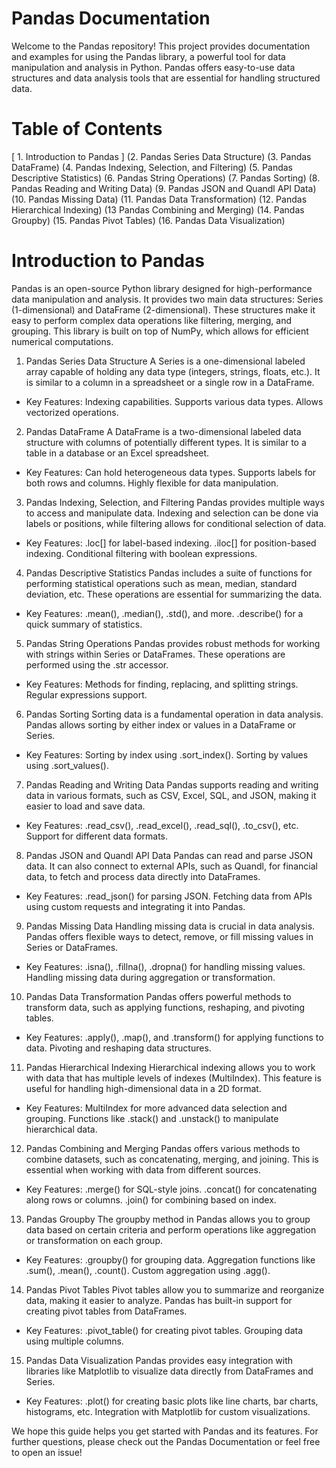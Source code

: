 # Pandas Documentation 
Welcome to the Pandas repository! This project provides documentation and examples for using the Pandas library, a powerful tool for data manipulation and analysis in Python. Pandas offers easy-to-use data structures and data analysis tools that are essential for handling structured data.

# Table of Contents

[ 1. Introduction to Pandas ]
(2. Pandas Series Data Structure)
(3. Pandas DataFrame)
(4. Pandas Indexing, Selection, and Filtering)
(5. Pandas Descriptive Statistics)
(6. Pandas String Operations)
(7. Pandas Sorting)
(8. Pandas Reading and Writing Data)
(9. Pandas JSON and Quandl API Data)
(10. Pandas Missing Data)
(11. Pandas Data Transformation)
(12. Pandas Hierarchical Indexing)
(13 Pandas Combining and Merging)
(14. Pandas Groupby)
(15. Pandas Pivot Tables)
(16. Pandas Data Visualization)




# Introduction to Pandas
Pandas is an open-source Python library designed for high-performance data manipulation and analysis. It provides two main data structures: Series (1-dimensional) and DataFrame (2-dimensional). These structures make it easy to perform complex data operations like filtering, merging, and grouping. This library is built on top of NumPy, which allows for efficient numerical computations.

1. Pandas Series Data Structure
A Series is a one-dimensional labeled array capable of holding any data type (integers, strings, floats, etc.). It is similar to a column in a spreadsheet or a single row in a DataFrame.

* Key Features:
Indexing capabilities.
Supports various data types.
Allows vectorized operations.
2. Pandas DataFrame
A DataFrame is a two-dimensional labeled data structure with columns of potentially different types. It is similar to a table in a database or an Excel spreadsheet.

* Key Features:
Can hold heterogeneous data types.
Supports labels for both rows and columns.
Highly flexible for data manipulation.
3. Pandas Indexing, Selection, and Filtering
Pandas provides multiple ways to access and manipulate data. Indexing and selection can be done via labels or positions, while filtering allows for conditional selection of data.

* Key Features:
.loc[] for label-based indexing.
.iloc[] for position-based indexing.
Conditional filtering with boolean expressions.
4. Pandas Descriptive Statistics
Pandas includes a suite of functions for performing statistical operations such as mean, median, standard deviation, etc. These operations are essential for summarizing the data.

* Key Features:
.mean(), .median(), .std(), and more.
.describe() for a quick summary of statistics.
5. Pandas String Operations
Pandas provides robust methods for working with strings within Series or DataFrames. These operations are performed using the .str accessor.

* Key Features:
Methods for finding, replacing, and splitting strings.
Regular expressions support.
6. Pandas Sorting
Sorting data is a fundamental operation in data analysis. Pandas allows sorting by either index or values in a DataFrame or Series.

* Key Features:
Sorting by index using .sort_index().
Sorting by values using .sort_values().
7. Pandas Reading and Writing Data
Pandas supports reading and writing data in various formats, such as CSV, Excel, SQL, and JSON, making it easier to load and save data.

* Key Features:
.read_csv(), .read_excel(), .read_sql(), .to_csv(), etc.
Support for different data formats.
8. Pandas JSON and Quandl API Data
Pandas can read and parse JSON data. It can also connect to external APIs, such as Quandl, for financial data, to fetch and process data directly into DataFrames.

* Key Features:
.read_json() for parsing JSON.
Fetching data from APIs using custom requests and integrating it into Pandas.
9. Pandas Missing Data
Handling missing data is crucial in data analysis. Pandas offers flexible ways to detect, remove, or fill missing values in Series or DataFrames.

* Key Features:
.isna(), .fillna(), .dropna() for handling missing values.
Handling missing data during aggregation or transformation.
10. Pandas Data Transformation
Pandas offers powerful methods to transform data, such as applying functions, reshaping, and pivoting tables.

* Key Features:
.apply(), .map(), and .transform() for applying functions to data.
Pivoting and reshaping data structures.
11. Pandas Hierarchical Indexing
Hierarchical indexing allows you to work with data that has multiple levels of indexes (MultiIndex). This feature is useful for handling high-dimensional data in a 2D format.

* Key Features:
MultiIndex for more advanced data selection and grouping.
Functions like .stack() and .unstack() to manipulate hierarchical data.
12. Pandas Combining and Merging
Pandas offers various methods to combine datasets, such as concatenating, merging, and joining. This is essential when working with data from different sources.

* Key Features:
.merge() for SQL-style joins.
.concat() for concatenating along rows or columns.
.join() for combining based on index.
13. Pandas Groupby
The groupby method in Pandas allows you to group data based on certain criteria and perform operations like aggregation or transformation on each group.

* Key Features:
.groupby() for grouping data.
Aggregation functions like .sum(), .mean(), .count().
Custom aggregation using .agg().
14. Pandas Pivot Tables
Pivot tables allow you to summarize and reorganize data, making it easier to analyze. Pandas has built-in support for creating pivot tables from DataFrames.

* Key Features:
.pivot_table() for creating pivot tables.
Grouping data using multiple columns.
15. Pandas Data Visualization
Pandas provides easy integration with libraries like Matplotlib to visualize data directly from DataFrames and Series.

* Key Features:
.plot() for creating basic plots like line charts, bar charts, histograms, etc.
Integration with Matplotlib for custom visualizations.





We hope this guide helps you get started with Pandas and its features. For further questions, please check out the Pandas Documentation or feel free to open an issue!





